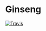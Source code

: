 # Ginseng

[![Travis][travis-image]][travis-link]

  [travis-image]: https://travis-ci.org/squidfunk/ginseng.svg?branch=master
  [travis-link]: https://travis-ci.org/squidfunk/ginseng
